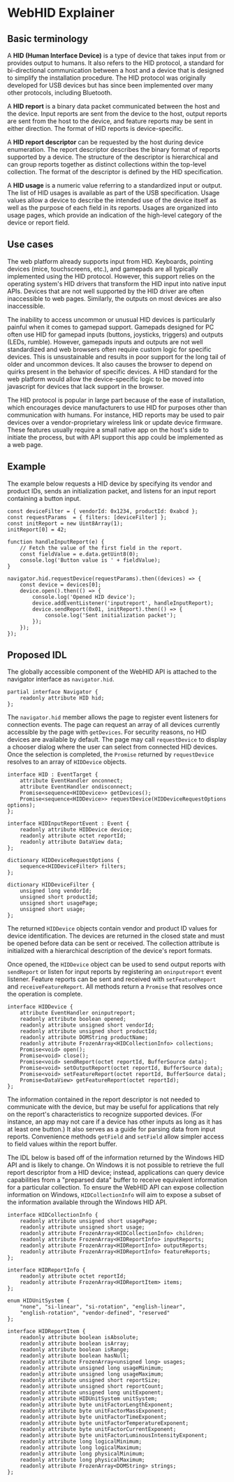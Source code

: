 # WebHID Explainer

<!-- TOC -->
<!-- /TOC -->

## Basic terminology

A **HID (Human Interface Device)** is a type of device that takes input from or provides output to humans. It also refers to the HID protocol, a standard for bi-directional communication between a host and a device that is designed to simplify the installation procedure. The HID protocol was originally developed for USB devices but has since been implemented over many other protocols, including Bluetooth.

A **HID report** is a binary data packet communicated between the host and the device. Input reports are sent from the device to the host, output reports are sent from the host to the device, and feature reports may be sent in either direction. The format of HID reports is device-specific.

A **HID report descriptor** can be requested by the host during device enumeration. The report descriptor describes the binary format of reports supported by a device. The structure of the descriptor is hierarchical and can group reports together as distinct collections within the top-level collection. The format of the descriptor is defined by the HID specification.

A **HID usage** is a numeric value referring to a standardized input or output. The list of HID usages is available as part of the USB specification. Usage values allow a device to describe the intended use of the device itself as well as the purpose of each field in its reports. Usages are organized into usage pages, which provide an indication of the high-level category of the device or report field.

## Use cases

The web platform already supports input from HID. Keyboards, pointing devices (mice, touchscreens, etc.), and gamepads are all typically implemented using the HID protocol. However, this support relies on the operating system's HID drivers that transform the HID input into native input APIs. Devices that are not well supported by the HID driver are often inaccessible to web pages. Similarly, the outputs on most devices are also inaccessible.

The inability to access uncommon or unusual HID devices is particularly painful when it comes to gamepad support. Gamepads designed for PC often use HID for gamepad inputs (buttons, joysticks, triggers) and outputs (LEDs, rumble). However, gamepads inputs and outputs are not well standardized and web browsers often require custom logic for specific devices. This is unsustainable and results in poor support for the long tail of older and uncommon devices. It also causes the browser to depend on quirks present in the behavior of specific devices. A HID standard for the web platform would allow the device-specific logic to be moved into javascript for devices that lack support in the browser.

The HID protocol is popular in large part because of the ease of installation, which encourages device manufacturers to use HID for purposes other than communication with humans. For instance, HID reports may be used to pair devices over a vendor-proprietary wireless link or update device firmware. These features usually require a small native app on the host's side to initiate the process, but with API support this app could be implemented as a web page.

## Example

The example below requests a HID device by specifying its vendor and product IDs, sends an initialization packet, and listens for an input report containing a button input.

    const deviceFilter = { vendorId: 0x1234, productId: 0xabcd };
    const requestParams  = { filters: [deviceFilter] };
    const initReport = new Uint8Array(1);
    initReport[0] = 42;

    function handleInputReport(e) {
        // Fetch the value of the first field in the report.
        const fieldValue = e.data.getUint8(0);
        console.log('Button value is ' + fieldValue);
    }

    navigator.hid.requestDevice(requestParams).then((devices) => {
        const device = devices[0];
        device.open().then(() => {
            console.log('Opened HID device');
            device.addEventListener('inputreport', handleInputReport);
            device.sendReport(0x01, initReport).then(() => {
                console.log('Sent initialization packet');
            });
        });
    });

## Proposed IDL

The globally accessible component of the WebHID API is attached to the navigator interface as `navigator.hid`.

    partial interface Navigator {
        readonly attribute HID hid;
    };

The `navigator.hid` member allows the page to register event listeners for connection events. The page can request an array of all devices currently accessible by the page with `getDevices`. For security reasons, no HID devices are available by default. The page may call `requestDevice` to display a chooser dialog where the user can select from connected HID devices. Once the selection is completed, the `Promise` returned by `requestDevice` resolves to an array of `HIDDevice` objects.

    interface HID : EventTarget {
        attribute EventHandler onconnect;
        attribute EventHandler ondisconnect;
        Promise<sequence<HIDDevice>> getDevices();
        Promise<sequence<HIDDevice>> requestDevice(HIDDeviceRequestOptions options);
    };

    interface HIDInputReportEvent : Event {
        readonly attribute HIDDevice device;
        readonly attribute octet reportId;
        readonly attribute DataView data;
    };

    dictionary HIDDeviceRequestOptions {
        sequence<HIDDeviceFilter> filters;
    };

    dictionary HIDDeviceFilter {
        unsigned long vendorId;
        unsigned short productId;
        unsigned short usagePage;
        unsigned short usage;
    };

The returned `HIDDevice` objects contain vendor and product ID values for device identification. The devices are returned in the closed state and must be opened before data can be sent or received. The collection attribute is initialized with a hierarchical description of the device's report formats.

Once opened, the `HIDDevice` object can be used to send output reports with `sendReport` or listen for input reports by registering an `oninputreport` event listener. Feature reports can be sent and received with `setFeatureReport` and `receiveFeatureReport`. All methods return a `Promise` that resolves once the operation is complete.

    interface HIDDevice {
        attribute EventHandler oninputreport;
        readonly attribute boolean opened;
        readonly attribute unsigned short vendorId;
        readonly attribute unsigned short productId;
        readonly attribute DOMString productName;
        readonly attribute FrozenArray<HIDCollectionInfo> collections;
        Promise<void> open();
        Promise<void> close();
        Promise<void> sendReport(octet reportId, BufferSource data);
        Promise<void> setOutputReport(octet reportId, BufferSource data);
        Promise<void> setFeatureReport(octet reportId, BufferSource data);
        Promise<DataView> getFeatureReport(octet reportId);
    };

The information contained in the report descriptor is not needed to communicate with the device, but may be useful for applications that rely on the report's characteristics to recognize supported devices. (For instance, an app may not care if a device has other inputs as long as it has at least one button.) It also serves as a guide for parsing data from input reports. Convenience methods `getField` and `setField` allow simpler access to field values within the report buffer.

The IDL below is based off of the information returned by the Windows HID API and is likely to change. On Windows it is not possible to retrieve the full report descriptor from a HID device; instead, applications can query device capabilities from a "preparsed data" buffer to receive equivalent information for a particular collection. To ensure the WebHID API can expose collection information on Windows, `HIDCollectionInfo` will aim to expose a subset of the information available through the Windows HID API.

    interface HIDCollectionInfo {
        readonly attribute unsigned short usagePage;
        readonly attribute unsigned short usage;
        readonly attribute FrozenArray<HIDCollectionInfo> children;
        readonly attribute FrozenArray<HIDReportInfo> inputReports;
        readonly attribute FrozenArray<HIDReportInfo> outputReports;
        readonly attribute FrozenArray<HIDReportInfo> featureReports;
    };

    interface HIDReportInfo {
        readonly attribute octet reportId;
        readonly attribute FrozenArray<HIDReportItem> items;
    };

    enum HIDUnitSystem {
        "none", "si-linear", "si-rotation", "english-linear",
        "english-rotation", "vendor-defined", "reserved"
    };

    interface HIDReportItem {
        readonly attribute boolean isAbsolute;
        readonly attribute boolean isArray;
        readonly attribute boolean isRange;
        readonly attribute boolean hasNull;
        readonly attribute FrozenArray<unsigned long> usages;
        readonly attribute unsigned long usageMinimum;
        readonly attribute unsigned long usageMaximum;
        readonly attribute unsigned short reportSize;
        readonly attribute unsigned short reportCount;
        readonly attribute unsigned long unitExponent;
        readonly attribute HIDUnitSystem unitSystem;
        readonly attribute byte unitFactorLengthExponent;
        readonly attribute byte unitFactorMassExponent;
        readonly attribute byte unitFactorTimeExponent;
        readonly attribute byte unitFactorTemperatureExponent;
        readonly attribute byte unitFactorCurrentExponent;
        readonly attribute byte unitFactorLuminousIntensityExponent;
        readonly attribute long logicalMinimum;
        readonly attribute long logicalMaximum;
        readonly attribute long physicalMinimum;
        readonly attribute long physicalMaximum;
        readonly attribute FrozenArray<DOMString> strings;
    };
